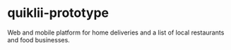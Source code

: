 # quiklii-prototype
Web and mobile platform for home deliveries and a list of local restaurants and food businesses.
